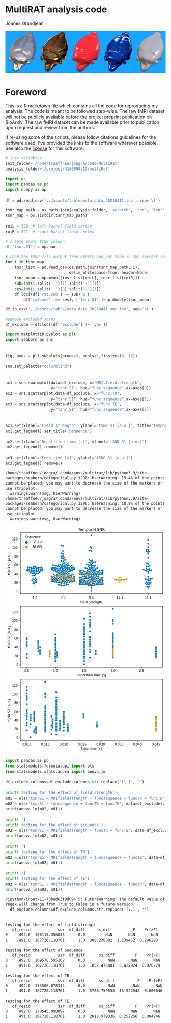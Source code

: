 MultiRAT analysis code
================
Joanes Grandjean

![rat art](../assets/img/rat_art.png)

# Foreword

This is a R markdown file which contains all the code for reproducing my
analysis. The code is meant to be followed step-wise. The raw fMRI
dataset will not be publicly available before the project preprint
publication on BioArxiv. The raw fMRI dataset can be made available
prior to publication upon request and review from the authors.

If re-using some of the scripts, please follow citations guidelines for
the software used. I’ve provided the links to the software wherever
possible. See also the [license](../LICENSE.md) for this software.



```python
# init variables
init_folder='/home/traaffneu/joagra/code/MultiRat'
analysis_folder='/project/4180000.19/multiRat'
```


```python
import os
import pandas as pd
import numpy as np

df = pd.read_csv('../assets/table/meta_data_20210411.tsv', sep='\t')
```


```python
tsnr_map_path = os.path.join(analysis_folder, 'scratch', 'snr', 'tsnr', 'pre')
tsnr_map = os.listdir(tsnr_map_path)

roiL = 520  # left barrel field cortex
roiR = 521  # right barrel field cortex
```


```python
# create empty tSNR column
df["tsnr.S1"] = np.nan
```


```python
# read the tSNR file output from RABIES and put them in the correct rows
for i in tsnr_map:
    tnsr_list = pd.read_csv(os.path.join(tsnr_map_path, i),
                            delim_whitespace=True, header=None)
    tsnr_mean = np.mean([tnsr_list[roiL], tnsr_list[roiR]])
    sub=int(i.split('_')[7].split('-')[1])
    ses=int(i.split('_')[8].split('-')[1])
    df.loc[(df['rat.sub'] == sub) & (
        df['rat.ses'] == ses), ['tsnr.S1']]=np.double(tsnr_mean)
```


```python
df.to_csv('../assets/table/meta_data_20210411_snr.tsv', sep='\t')
```


```python
#remove excluded scans
df_exclude = df.loc[(df['exclude'] != 'yes')]
```


```python
import matplotlib.pyplot as plt
import seaborn as sns


fig, axes = plt.subplots(nrows=3, ncols=1,figsize=(8, 12))

sns.set_palette("colorblind")


ax1 = sns.swarmplot(data=df_exclude, x="MRI.field.strength",
                    y="tsnr.S1", hue="func.sequence",ax=axes[0])
ax2 = sns.scatterplot(data=df_exclude, x="func.TR",
                    y="tsnr.S1", hue="func.sequence",ax=axes[1])
ax3 = sns.scatterplot(data=df_exclude, x="func.TE",
                    y="tsnr.S1", hue="func.sequence",ax=axes[2])


ax1.set(xlabel='Field strength', ylabel='tSNR S1 [a.u.]', title='Temporal SNR')
ax1.get_legend().set_title('Sequence')

ax2.set(xlabel='Repetition time [s]', ylabel='tSNR S1 [a.u.]')
ax2.get_legend().remove()

ax3.set(xlabel='Echo time [s]', ylabel='tSNR S1 [a.u.]')
ax3.get_legend().remove()
```

    /home/traaffneu/joagra/.conda/envs/multirat/lib/python3.9/site-packages/seaborn/categorical.py:1296: UserWarning: 15.4% of the points cannot be placed; you may want to decrease the size of the markers or use stripplot.
      warnings.warn(msg, UserWarning)
    /home/traaffneu/joagra/.conda/envs/multirat/lib/python3.9/site-packages/seaborn/categorical.py:1296: UserWarning: 18.9% of the points cannot be placed; you may want to decrease the size of the markers or use stripplot.
      warnings.warn(msg, UserWarning)



    
![png](proj_analysis_snr_files/proj_analysis_snr_8_1.png)
    



```python
import pandas as pd
from statsmodels.formula.api import ols
from statsmodels.stats.anova import anova_lm

df_exclude.columns=df_exclude.columns.str.replace('[\.]', '')

print('testing for the effect of field strength')
m01 = ols('tsnrS1 ~ MRIfieldstrength + funcsequence + funcTR + funcTE', data=df_exclude).fit()
m02 = ols('tsnrS1 ~ funcsequence + funcTR + funcTE', data=df_exclude).fit()
print(anova_lm(m02, m01))

print('')
print('testing for the effect of sequence')
m02 = ols('tsnrS1 ~ MRIfieldstrength + funcTR + funcTE', data=df_exclude).fit()
print(anova_lm(m02, m01))

print('')
print('testing for the effect of TR')
m02 = ols('tsnrS1 ~ MRIfieldstrength + funcsequence + funcTE', data=df_exclude).fit()
print(anova_lm(m02, m01))

print('')
print('testing for the effect of TE')
m02 = ols('tsnrS1 ~ MRIfieldstrength + funcsequence + funcTR', data=df_exclude).fit()
print(anova_lm(m02, m01))

```

    <ipython-input-11-73bad63f9d69>:5: FutureWarning: The default value of regex will change from True to False in a future version.
      df_exclude.columns=df_exclude.columns.str.replace('[\.]', '')


    testing for the effect of field strength
       df_resid            ssr  df_diff     ss_diff         F    Pr(>F)
    0     492.0  168115.356843      0.0         NaN       NaN       NaN
    1     491.0  167726.118761      1.0  389.238082  1.139452  0.286293
    
    testing for the effect of sequence
       df_resid            ssr  df_diff      ss_diff         F    Pr(>F)
    0     492.0  169578.595162      0.0          NaN       NaN       NaN
    1     491.0  167726.118761      1.0  1852.476401  5.422924  0.020279
    
    testing for the effect of TR
       df_resid            ssr  df_diff      ss_diff          F    Pr(>F)
    0     492.0  173506.878314      0.0          NaN        NaN       NaN
    1     491.0  167726.118761      1.0  5780.759553  16.922546  0.000046
    
    testing for the effect of TE
       df_resid            ssr  df_diff      ss_diff         F    Pr(>F)
    0     492.0  170545.098097      0.0          NaN       NaN       NaN
    1     491.0  167726.118761      1.0  2818.979336  8.252256  0.004246

